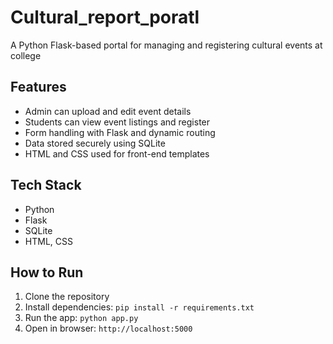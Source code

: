 # Cultural_report_poratl
A Python Flask-based portal for managing and registering cultural events at college

## Features

- Admin can upload and edit event details
- Students can view event listings and register
- Form handling with Flask and dynamic routing
- Data stored securely using SQLite
- HTML and CSS used for front-end templates

## Tech Stack

- Python
- Flask
- SQLite
- HTML, CSS

## How to Run

1. Clone the repository
2. Install dependencies: `pip install -r requirements.txt`
3. Run the app: `python app.py`
4. Open in browser: `http://localhost:5000`

